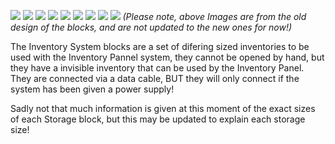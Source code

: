 ![](http://loenwind.info/eio/Tiny_Inventory_System_Storage.png)
![](http://loenwind.info/eio/Small_Inventory_System_Storage.png)
![](http://loenwind.info/eio/Medium_Inventory_System_Storage.png)
![](http://loenwind.info/eio/Big_Inventory_System_Storage.png)
![](http://loenwind.info/eio/Large_Inventory_System_Storage.png)
![](http://loenwind.info/eio/Huge_Inventory_System_Storage.png)
![](http://loenwind.info/eio/Enormous_Inventory_System_Storage.png)
![](http://loenwind.info/eio/Inventory_System_Storage_Warehouse.png)
![](http://loenwind.info/eio/Inventory_System_Storage_Extended_Warehouse.png)
_(Please note, above Images are from the old design of the blocks, and are not updated to the new ones for now!)_


The Inventory System blocks are a set of difering sized inventories to be used with the Inventory Pannel system, they cannot be opened by hand, but they have a invisible inventory that can be used by the Inventory Panel. They are connected via a data cable, BUT they will only connect if the system has been given a power supply!

Sadly not that much information is given at this moment of the exact sizes of each Storage block, but this may be updated to explain each storage size!
